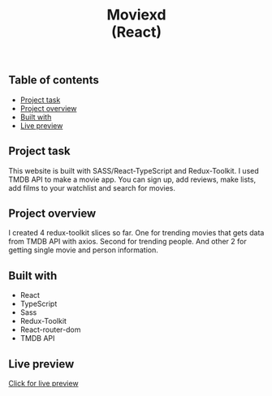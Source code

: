 <h1 align="center">
  Moviexd <br/> 
  (React)
</h1>
<br>

## Table of contents

- [Project task](#project-task)
- [Project overview](#project-overview)
- [Built with](#built-with)
- [Live preview](#live-preview)

## Project task

This website is built with SASS/React-TypeScript and Redux-Toolkit. I used TMDB API to make a movie app. You can sign up, add reviews, make lists, add films to your watchlist and
search for movies.

## Project overview

I created 4 redux-toolkit slices so far. One for trending movies that gets data from TMDB API with axios. Second for trending people. And other 2 for getting single movie and person information.

## Built with

- React
- TypeScript
- Sass
- Redux-Toolkit
- React-router-dom
- TMDB API

## Live preview

[Click for live preview](https://jeko10.github.io/Movie-recommendations/)

